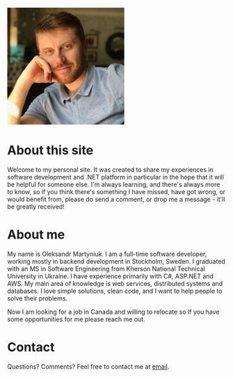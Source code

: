 ![Фото](/assets/img/sample/avatar-big.jpg)

# About this site
Welcome to my personal site. It was created to share my experiences in software development and .NET platform in particular in the hope that it will be helpful for someone else. I'm always learning, and there's always more to know, so if you think there's something I have missed, have got wrong, or would benefit from, please do send a comment, or drop me a message - it'll be greatly received!

# About me
My name is Oleksandr Martyniuk. I am a full-time software developer, working mostly in backend development in Stockholm, Sweden. I graduated with an MS in Software Engineering from Kherson National Technical University in Ukraine. I have experience primarily with C#, ASP.NET and AWS. My main area of knowledge is web services, distributed systems and databases. I love simple solutions, clean code, and I want to help people to solve their problems.

Now I am looking for a job in Canada and willing to relocate so If you have some opportunities for me please reach me out.

# Contact
Questions? Comments? Feel free to contact me at <a href="mailto:alexander.martinyuk@gmail.com">email</a>.

